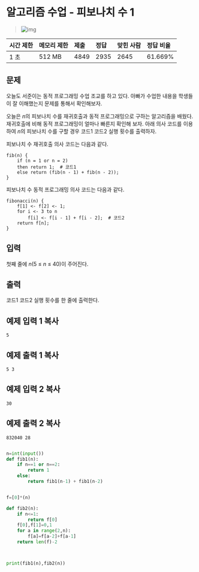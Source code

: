 # 알고리즘 수업 - 피보나치 수 1

> ![img](https://d2gd6pc034wcta.cloudfront.net/tier/5.svg) 

| 시간 제한 | 메모리 제한 | 제출 | 정답 | 맞힌 사람 | 정답 비율 |
| :-------- | :---------- | :--- | :--- | :-------- | :-------- |
| 1 초      | 512 MB      | 4849 | 2935 | 2645      | 61.669%   |

## 문제

오늘도 서준이는 동적 프로그래밍 수업 조교를 하고 있다. 아빠가 수업한 내용을 학생들이 잘 이해했는지 문제를 통해서 확인해보자.

오늘은 *n*의 피보나치 수를 재귀호출과 동적 프로그래밍으로 구하는 알고리즘을 배웠다. 재귀호출에 비해 동적 프로그래밍이 얼마나 빠른지 확인해 보자. 아래 의사 코드를 이용하여 *n*의 피보나치 수를 구할 경우 코드1 코드2 실행 횟수를 출력하자.

피보나치 수 재귀호출 의사 코드는 다음과 같다.

```
fib(n) {
    if (n = 1 or n = 2)
    then return 1;  # 코드1
    else return (fib(n - 1) + fib(n - 2));
}
```

피보나치 수 동적 프로그래밍 의사 코드는 다음과 같다.

```
fibonacci(n) {
    f[1] <- f[2] <- 1;
    for i <- 3 to n
        f[i] <- f[i - 1] + f[i - 2];  # 코드2
    return f[n];
}
```

## 입력

첫째 줄에 *n*(5 ≤ *n* ≤ 40)이 주어진다.

## 출력

코드1 코드2 실행 횟수를 한 줄에 출력한다.

## 예제 입력 1 복사

```
5
```

## 예제 출력 1 복사

```
5 3
```

## 예제 입력 2 복사

```
30
```

## 예제 출력 2 복사

```
832040 28
```

```python

n=int(input())
def fib1(n):
    if n==1 or n==2:
        return 1
    else:
        return fib1(n-1) + fib1(n-2)


f=[0]*(n)

def fib2(n):
    if n<=1:
        return f[0]
    f[0],f[1]=0,1
    for a in range(2,n):
        f[a]=f[a-2]+f[a-1]
    return len(f)-2



print(fib1(n),fib2(n))


```

